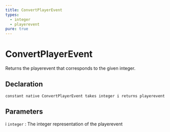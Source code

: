 ```yaml
---
title: ConvertPlayerEvent
types:
  - integer
  - playerevent
pure: true
---
```


# ConvertPlayerEvent
Returns the playerevent that corresponds to the given integer.

## Declaration

```jass
constant native ConvertPlayerEvent takes integer i returns playerevent
```

## Parameters
i `integer`
: The integer representation of the playerevent
